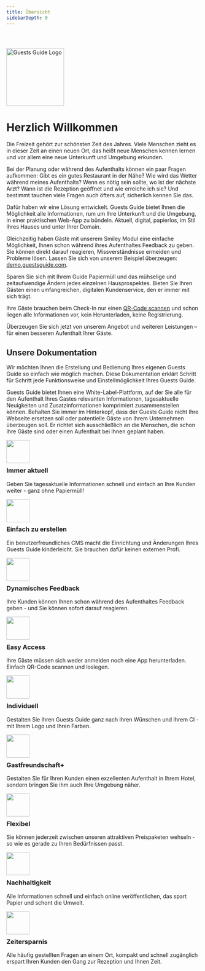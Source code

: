 ```yaml
---
title: Übersicht
sidebarDepth: 0
---
```


<img src="https://cdn.guestsguide.com/assets/images/guests-guide-logo.svg" alt="Guests Guide Logo" width="150" style="margin-top: 3em; margin-bottom: 0em;">

# Herzlich Willkommen

Die Freizeit gehört zur schönsten Zeit des Jahres. Viele Menschen zieht es in dieser Zeit an einen neuen Ort, das heißt neue Menschen kennen lernen und vor allem eine neue Unterkunft und Umgebung erkunden.

Bei der Planung oder während des Aufenthalts können ein paar Fragen aufkommen: Gibt es ein gutes Restaurant in der Nähe? Wie wird das Wetter während meines Aufenthalts? Wenn es nötig sein sollte, wo ist der nächste Arzt? Wann ist die Rezeption geöffnet und wie erreiche ich sie? Und bestimmt tauchen viele Fragen auch öfters auf, sicherlich kennen Sie das.

Dafür haben wir eine Lösung entwickelt. Guests Guide bietet Ihnen die Möglichkeit alle Informationen, rum um Ihre Unterkunft und die Umgebung, in einer praktischen Web-App zu bündeln. Aktuell, digital, papierlos, im Stil Ihres Hauses und unter Ihrer Domain.

Gleichzeitig haben Gäste mit unserem Smiley Modul eine einfache Möglichkeit, Ihnen schon während ihres Aufenthaltes Feedback zu geben. Sie können direkt darauf reagieren, Missverständnisse ermeiden und Probleme lösen. Lassen Sie sich von unserem Beispiel überzeugen: [demo.guestsguide.com](https://demo.guestsguide.com).

Sparen Sie sich mit Ihrem Guide Papiermüll und das mühselige und zeitaufwendige Ändern jedes einzelnen Hausprospektes. Bieten Sie Ihren Gästen einen umfangreichen, digitalen Kundenservice, den er immer mit sich trägt.

Ihre Gäste brauchen beim Check-In nur einen [QR-Code scannen](/de/guide/guide.html#qr-code) und schon liegen alle Informationen vor, kein Herunterladen, keine Registrierung.

Überzeugen Sie sich jetzt von unserem Angebot und weiteren Leistungen – für einen besseren Aufenthalt Ihrer Gäste.

## Unsere Dokumentation

Wir möchten Ihnen die Erstellung und Bedienung Ihres eigenen Guests Guide so einfach wie möglich machen. Diese Dokumentation erklärt Schritt für Schritt jede Funktionsweise und Einstellmöglichkeit Ihres Guests Guide.

Guests Guide bietet Ihnen eine White-Label-Plattform, auf der Sie alle für den Aufenthalt Ihres Gastes relevanten Informationen, tagesaktuelle Neuigkeiten und Zusatzinformationen komprimiert zusammenstellen können.
Behalten Sie immer im Hinterkopf, dass der Guests Guide nicht Ihre Webseite ersetzen soll oder potentielle Gäste von Ihrem Unternehmen überzeugen soll. Er richtet sich ausschließlich an die Menschen, die schon Ihre Gäste sind oder einen Aufenthalt bei Ihnen geplant haben.

<!-- Sollten Sie dennoch Fragen zu unserem Produkt haben, wenden Sie sich bitte an unseren technischen Support:  -->

<img src="https://cdn.guestsguide.com/media/1641845358_9KvNyp7KcqHJJzXnUf3x.png" width="60" style="margin-bottom: -1em">

### Immer aktuell

Geben Sie tagesaktuelle Informationen schnell und einfach an Ihre Kunden weiter - ganz ohne Papiermüll!


<img src="https://cdn.guestsguide.com/media/1641845359_0lngzkuoDfpbqtBqHLpO.png" width="60" style="margin-bottom: -1em">

### Einfach zu erstellen

Ein benutzerfreundliches CMS macht die Einrichtung und Änderungen Ihres Guests Guide kinderleicht. Sie brauchen dafür keinen externen Profi.


<img src="https://cdn.guestsguide.com/media/1641845359_zX0uKmomzjMGUQ1W7m4z.png" width="60" style="margin-bottom: -1em">

### Dynamisches Feedback

Ihre Kunden können Ihnen schon während des Aufenthaltes Feedback geben - und Sie können sofort darauf reagieren.


<img src="https://cdn.guestsguide.com/media/1644659913_PL7glhfb7KdE73OpDIId.png" width="60" style="margin-bottom: -1em">

### Easy Access

Ihre Gäste müssen sich weder anmelden noch eine App herunterladen. Einfach QR-Code scannen und loslegen.


<img src="https://cdn.guestsguide.com/media/1644659697_ZLoN6pKWWxPb5DgTH9iW.png" width="60" style="margin-bottom: -1em">

### Individuell

Gestalten Sie Ihren Guests Guide ganz nach Ihren Wünschen und Ihrem CI - mit Ihrem Logo und Ihren Farben.


<img src="https://cdn.guestsguide.com/media/1644659401_ebpCzdcbBq9ept3Cw7d9.png" width="60" style="margin-bottom: -1em">

### Gastfreundschaft+

Gestalten Sie für Ihren Kunden einen exzellenten Aufenthalt in Ihrem Hotel, sondern bringen Sie ihm auch Ihre Umgebung näher.


<img src="https://cdn.guestsguide.com/media/1644659696_n1SQH1NTU1Ck3py7U3ZE.png" width="60" style="margin-bottom: -1em">

### Flexibel

Sie können jederzeit zwischen unseren attraktiven Preispaketen wehseln - so wie es gerade zu Ihren Bedürfnissen passt.


<img src="https://cdn.guestsguide.com/media/1644659178_xnBxrUDhek9cdyDku0BI.png" width="60" style="margin-bottom: -1em">

### Nachhaltigkeit

Alle Informationen schnell und einfach online veröffentlichen, das spart Papier und schont die Umwelt.


<img src="https://cdn.guestsguide.com/media/1644659178_sN0NrGPYXp26PegCBsnE.png" width="60" style="margin-bottom: -1em">

### Zeitersparnis

Alle häufig gestellten Fragen an einem Ort, kompakt und schnell zugänglich erspart Ihren Kunden den Gang zur Rezeption und Ihnen Zeit.
